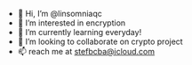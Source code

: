 - 👋 Hi, I’m @linsomniaqc
- 👀 I’m interested in encryption 
- 🌱 I’m currently learning everyday!
- 💞️ I’m looking to collaborate on crypto project
- 📫 reach me at stefbcba@icloud.com

<!---
linsomniaqc/linsomniaqc is a ✨ special ✨ repository because its `README.md` (this file) appears on your GitHub profile.
You can click the Preview link to take a look at your changes.
--->
